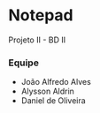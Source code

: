 # Notepad

Projeto II - BD II

### Equipe

- João Alfredo Alves
- Alysson Aldrin
- Daniel de Oliveira
